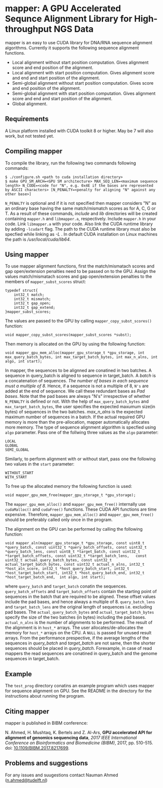 # mapper: A GPU Accelerated Sequnce Alignment Library for High-throughput NGS Data


mapper is an easy to use CUDA library for DNA/RNA sequence alignment algorithms. Currently it supports the following sequence alignment functions.

- Local alignment without start position computation. Gives alignment score and end position of the alignment.
- Local alignment with start position computation. Gives alignment score and end and start position of the alignment.
- Semi-global alignment without start position computation. Gives score and end position of the alignment.
- Semi-global alignment with start position computation. Gives alignment score and end and start position of the alignment.
- Global alignment.

## Requirements
A Linux platform installed with CUDA toolkit 8 or higher. May be 7 will also work, but not tested yet. 

## Compiling mapper
To compile the library, run the following two commands following commands:

```
$ ./configure.sh <path to cuda installation directory>
$ make GPU_SM_ARCH=<GPU SM architecture> MAX_SEQ_LEN=<maximum sequence length> N_CODE=<code for "N", e.g. 0x4E if the bases are represented by ASCII characters> [N_PENALTY=<penalty for aligning "N" against any other base>]
```

`N_PENALTY` is optional and if it is not specified then mapper considers "N" as an ordinary base having the same match/mismatch scores as for A, C, G or T. As a result of these commands, *include* and *lib* directories will be created containing `mapper.h` and `libmapper.a`, respectively. Include `mapper.h` in your code. Link `libmapper.a` with your code. Also link the CUDA runtime library by adding `-lcudart` flag. The path to the CUDA runtime library must also be specfied while linking as *-L <path to CUDA lib64 directory>*. In default CUDA installation on Linux machines the path is */usr/local/cuda/lib64*.

## Using mapper
To use mapper  alignment functions, first the match/mismatach scores and gap open/extension penalties need to be passed on to the GPU. Assign the values match/mismatach scores and gap open/extension penalties to the members of `mapper_subst_scores` struct:

```
typedef struct{
	int32_t match;
	int32_t mismatch;
	int32_t gap_open;
	int32_t gap_extend;
}mapper_subst_scores;
```

The values are passed to the GPU by calling `mapper_copy_subst_scores()` function:

```
void mapper_copy_subst_scores(mapper_subst_scores *subst);
```

Then memory is allocated on the GPU by using the following function:

```
void mapper_gpu_mem_alloc(mapper_gpu_storage_t *gpu_storage, int max_query_batch_bytes, int max_target_batch_bytes, int max_n_alns, int algo, int start);
```

In mapper, the sequences to be alignned are conatined in two batches. A sequence in query_batch is aligned to sequence in target_batch. A *batch* is a concatenation of sequences. *The number of bases in each sequence must a multiple of 8*. Hence, if a sequence is not a multiple of 8, `N's` are added at the end of sequence. We call these redundant bases as *Pad bases*. Note that the pad bases are always "N's" irrespective of whether `N_PENALTY` is defined or not. With the help of `max_query_batch_bytes` and `max_target_batch_bytes`, the user specifies the expected maxumum size(in bytes) of sequences in the two batches. *max_n_alns* is the expected maximum number of sequences in a batch. If the actual required GPU memory is more than the pre-allocation, mapper automatically allocates more memory. The type of sequence alignment algorithm is specfied using `algo` parameter. Pass one of the follwing three values as the `algo` parameter:

```
LOCAL
GLOBAL
SEMI_GLOBAL
```

Similarly, to perform alignment with or without start, pass one the following two values in the `start` parameter:

```
WITHOUT_START
WITH_START
```

To free up the allocated memory the following function is used:

```
void mapper_gpu_mem_free(mapper_gpu_storage_t *gpu_storage);
```

The `mapper_gpu_mem_alloc()` and `mapper_gpu_mem_free()` internally use `cudaMalloc()` and `cudaFree()` functions. These CUDA API functions are time expensive. Therefore, `mapper_gpu_mem_alloc()` and `mapper_gpu_mem_free()` should be preferably called only once in the program.

The alignment on the GPU can be performed by calling the following function:

```
void mapper_aln(mapper_gpu_storage_t *gpu_storage, const uint8_t *query_batch, const uint32_t *query_batch_offsets, const uint32_t *query_batch_lens, const uint8_t *target_batch, const uint32_t *target_batch_offsets, const uint32_t *target_batch_lens,   const uint32_t actual_query_batch_bytes, const uint32_t actual_target_batch_bytes, const uint32_t actual_n_alns, int32_t *host_aln_score, int32_t *host_query_batch_start, int32_t *host_target_batch_start, int32_t *host_query_batch_end, int32_t *host_target_batch_end,  int algo, int start);
```

where `query_batch` and `target_batch` conatin the sequences. `query_batch_offsets` and `target_batch_offsets` contain the starting point of sequences in the batch that are required to be aligned. These offset values include the pad bases, and hence always a multiple of 8. `query_batch_lens` and `target_batch_lens` are the original length of sequences i.e. excluding pad bases. The `actual_query_batch_bytes` and `actual_target_batch_bytes` specify the size of the two batches (in bytes) including the pad bases. `actual_n_alns` is the number of alignments to be performed. The result of the alignment is in `host_*` arrays. The user allocates/de-allocates the memory for `host_*` arrays on the CPU. A `NULL` is passed for unused result arrays. From the performance prespective, if the average lengths of the sequences in *query_batch* and *target_batch* are not same, then the shorter sequences should be placed in *query_batch*. Forexample, in case of read mappers the read sequences are conatined in query_batch and the genome sequences in target_batch.

## Example
The `test_prog` directory conatins an example program which uses mapper for sequence alignment on GPU. See the README in the directory for the instructions about running the program.

## Citing mapper
mapper is published in BIBM conference:

N. Ahmed, H. Mushtaq, K. Bertels and Z. Al-Ars, __GPU accelerated API for alignment of genomics sequencing data__, _2017 IEEE International Conference on Bioinformatics and Biomedicine (BIBM)_, 2017, pp. 510-515. doi: [10.1109/BIBM.2017.8217699](https://dx.doi.org/10.1109/BIBM.2017.8217699).

## Problems and suggestions
For any issues and suugestions contact Nauman Ahmed (n.ahmed@tudelft.nl)
